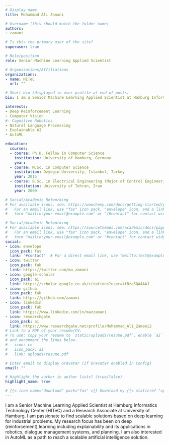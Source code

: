 ```yaml
---
# Display name
title: Mohammad Ali Zamani

# Username (this should match the folder name)
authors:
- zamani

# Is this the primary user of the site?
superuser: true

# Role/position
role: Senior Machine Learning Applied Scientist

# Organizations/Affiliations
organizations:
- name: HITeC
  url: ""

# Short bio (displayed in user profile at end of posts)
bio: I am a Senior Machine Learning Applied Scientist at Hamburg Informatics Technology Center (HITeC) and a Research Associate at University of Hamburg. My research interests include Deep Reinforcement Learning, Computer Vision, Cognitive Robotics and Natural Language Processing.

interests:
- Deep Reinforcement Learning
- Computer Vision
#- Cognitive Robotics
- Natural Language Processing
- Explainable AI
- AutoML

education:
  courses:
  - course: Ph.D. Fellow in Computer Science
    institution: University of Hamburg, Germany
    year: 
  - course: M.Sc. in Computer Science
    institution: Ozyegin University, Istanbul, Turkey
    year: 2015
  - course: B.Sc. in Electrical Engineering (Major of Control Engineering)
    institution: University of Tehran, Iran
    year: 2009

# Social/Academic Networking
# For available icons, see: https://wowchemy.com/docs/getting-started/page-builder/#icons
#   For an email link, use "fas" icon pack, "envelope" icon, and a link in the
#   form "mailto:your-email@example.com" or "/#contact" for contact widget.

# Social/Academic Networking
# For available icons, see: https://sourcethemes.com/academic/docs/page-builder/#icons
#   For an email link, use "fas" icon pack, "envelope" icon, and a link in the
#   form "mailto:your-email@example.com" or "#contact" for contact widget.
social:
- icon: envelope
  icon_pack: fas
  link: '#contact'  # For a direct email link, use "mailto:test@example.org".
- icon: twitter
  icon_pack: fab
  link: https://twitter.com/ma_zamani
- icon: google-scholar
  icon_pack: ai
  link: https://scholar.google.co.uk/citations?user=ttBza5QAAAAJ
- icon: github
  icon_pack: fab
  link: https://github.com/zamani
- icon: linkedin
  icon_pack: fab
  link: https://www.linkedin.com/in/mazzamani
- icon: researchgate
  icon_pack: ai
  link: https://www.researchgate.net/profile/Mohammad_Ali_Zamani2
# Link to a PDF of your resume/CV.
# To use: copy your resume to `static/uploads/resume.pdf`, enable `ai` icons in `params.toml`, 
# and uncomment the lines below.
# - icon: cv
#   icon_pack: ai
#   link: uploads/resume.pdf

# Enter email to display Gravatar (if Gravatar enabled in Config)
email: ""

# Highlight the author in author lists? (true/false)
highlight_name: true

# {{< icon name="download" pack="fas" >}} Download my {{< staticref "uploads/demo_resume.pdf" "newtab" >}}resumé{{< /staticref >}}.
---
```


I am a Senior Machine Learning Applied Scientist at Hamburg Informatics Technology Center (HITeC) and a Research Associate at University of Hamburg. I am passionate to find scalable solutions based on deep learning for industrial problems. My research focus has been on deep (reinforcement) learning including explainability and its applications in robotics, dialogue management systems, and planning. I am also interested in AutoML as a path to reach a scalable artificial intelligence solution. 

